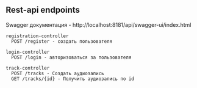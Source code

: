 ## Rest-api endpoints

Swagger документация - http://localhost:8181/api/swagger-ui/index.html


```
registration-controller
  POST /register - создать пользователя

login-controller
  POST /login - авторизоваться за пользователя
  
track-controller
  POST /tracks - Создать аудиозапись  
  GET /tracks/{id} - Получить аудиозапись по id
```
